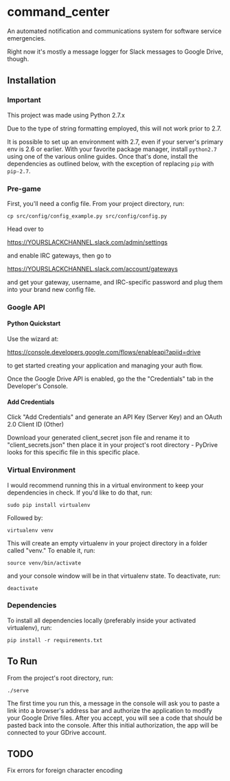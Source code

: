 # command_center

An automated notification and communications system for software service
emergencies.

Right now it's mostly a message logger for Slack messages to Google Drive,
though.

## Installation

### Important

This project was made using Python 2.7.x

Due to the type of string formatting employed, this will not work prior to 2.7.

It is possible to set up an environment with 2.7, even if your server's primary
env is 2.6 or earlier. With your favorite package manager, install `python2.7`
using one of the various online guides. Once that's done, install the
dependencies as outlined below, with the exception of replacing `pip` with
`pip-2.7`.

### Pre-game

First, you'll need a config file. From your project directory, run:

`cp src/config/config_example.py src/config/config.py`

Head over to

https://YOURSLACKCHANNEL.slack.com/admin/settings

and enable IRC gateways, then go to

https://YOURSLACKCHANNEL.slack.com/account/gateways

and get your gateway, username, and IRC-specific password and plug them into
your brand new config file.

### Google API

#### Python Quickstart

Use the wizard at:

https://console.developers.google.com/flows/enableapi?apiid=drive

to get started creating your application and managing your auth flow.

Once the Google Drive API is enabled, go the the "Credentials" tab in the
Developer's Console.

#### Add Credentials

Click "Add Credentials" and generate an API Key (Server Key) and an OAuth
2.0 Client ID (Other)

Download your generated client_secret json file and rename it to
"client_secrets.json" then place it in your project's root directory - PyDrive
looks for this specific file in this specific place.

### Virtual Environment

I would recommend running this in a virtual environment to keep your
dependencies in check. If you'd like to do that, run:

`sudo pip install virtualenv`

Followed by:

`virtualenv venv`

This will create an empty virtualenv in your project directory in a folder
called "venv." To enable it, run:

`source venv/bin/activate`

and your console window will be in that virtualenv state. To deactivate, run:

`deactivate`

### Dependencies

To install all dependencies locally (preferably inside your activated
virtualenv), run:

`pip install -r requirements.txt`

## To Run

From the project's root directory, run:

`./serve`

The first time you run this, a message in the console will ask you to paste a
link into a browser's address bar and authorize the application to modify
your Google Drive files. After you accept, you will see a code that should be
pasted back into the console. After this initial authorization, the app
will be connected to your GDrive account.

## TODO

Fix errors for foreign character encoding
